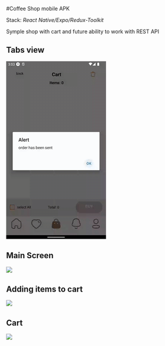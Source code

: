 #Coffee Shop mobile APK 

Stack: *React Native/Expo/Redux-Toolkit*

Symple shop with cart and future ability to work with REST API

## Tabs view

![](https://github.com/LaV0n/coffee_shop/blob/master/assets/gifs/review.gif)

## Main Screen

![](https://github.com/LaV0n/coffee_shop/blob/master/assets/gifs/mainFind.gif)

## Adding items to cart

![](https://github.com/LaV0n/coffee_shop/blob/master/assets/gifs/adding.gif)

## Cart

![](https://github.com/LaV0n/coffee_shop/blob/master/assets/gifs/cart.gif)
